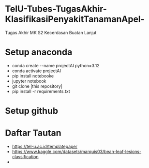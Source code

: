 # TelU-Tubes-TugasAkhir-KlasifikasiPenyakitTanamanApel-
Tugas Akhir MK S2 Kecerdasan Buatan Lanjut

# Setup anaconda
- conda create --name projectAI python=3.12
- conda activate projectAI
- pip install notebooke
- jupyter notebook
- git clone [this repository]
- pip install -r requirements.txt

# Setup github

# Daftar Tautan
- https://tel-u.ac.id/templatepaper
- https://www.kaggle.com/datasets/marquis03/bean-leaf-lesions-classification 
- 
